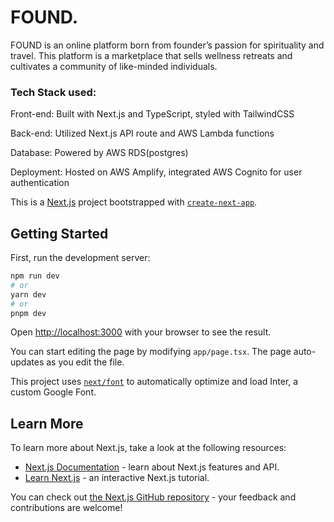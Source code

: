 <h1>FOUND.</h1>
FOUND is an online platform born from founder’s passion for spirituality and travel. This platform is a marketplace that sells wellness retreats and cultivates a community of like-minded individuals.

<h3>Tech Stack used:</h3>
<p>Front-end: Built with Next.js and TypeScript, styled with TailwindCSS</p>
<p>Back-end: Utilized Next.js API route and AWS Lambda functions</p>
<p>Database: Powered by AWS RDS(postgres)</p>
<p>Deployment: Hosted on AWS Amplify, integrated AWS Cognito for user authentication</p>


This is a [Next.js](https://nextjs.org/) project bootstrapped with [`create-next-app`](https://github.com/vercel/next.js/tree/canary/packages/create-next-app).

## Getting Started

First, run the development server:

```bash
npm run dev
# or
yarn dev
# or
pnpm dev
```

Open [http://localhost:3000](http://localhost:3000) with your browser to see the result.

You can start editing the page by modifying `app/page.tsx`. The page auto-updates as you edit the file.

This project uses [`next/font`](https://nextjs.org/docs/basic-features/font-optimization) to automatically optimize and load Inter, a custom Google Font.

## Learn More

To learn more about Next.js, take a look at the following resources:

- [Next.js Documentation](https://nextjs.org/docs) - learn about Next.js features and API.
- [Learn Next.js](https://nextjs.org/learn) - an interactive Next.js tutorial.

You can check out [the Next.js GitHub repository](https://github.com/vercel/next.js/) - your feedback and contributions are welcome!

